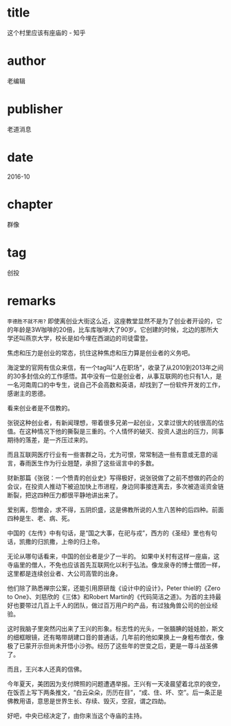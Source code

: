 # title
这个村里应该有座庙的 - 知乎

# author
老编辑

# publisher
老道消息

# date
2016-10

# chapter
群像

# tag
创投

# remarks
`李德胜不就不用?`
即使离创业大街这么近，这座教堂显然不是为了创业者开设的，它的年龄是3W咖啡的20倍，比车库咖啡大了90岁。它创建的时候，北边的那所大学还叫燕京大学，校长是如今埋在西湖边的司徒雷登。

焦虑和压力是创业的常态，抗住这种焦虑和压力算是创业者的义务吧。


海淀堂的官网有信众来信，有一个tag叫“人在职场”，收录了从2010到2013年之间的30多封信众的工作感悟。其中没有一位是创业者，从事互联网的也只有1人，是一名河南周口的中专生，说自己不会高数和英语，却找到了一份软件开发的工作，感谢主的恩德。

看来创业者是不信教的。

张锐这种创业者，有新闻理想，带着很多兄弟一起创业，又拿过很大的钱很高的估值。在这种情况下他的撕裂是三重的。个人情怀的破灭、投资人退出的压力，同事期待的落差，是一齐压过来的。

而且互联网医疗行业有一些害群之马，尤为可恨，常常制造一些有意或无意的谣言，春雨医生作为行业翘楚，承担了这些谣言中的多数。

财新那篇《张锐：一个愤青的创业史》写得极好，说张锐做了之前不想做的药企的会议，在投资人推动下被迫加快上市进程，身边同事接连离去，多次被造谣资金链断裂，把这四种压力都很平静地讲出来了。

爱别离，怨憎会，求不得，五阴炽盛，这是佛教所说的人生八苦种的后四种。前面四种是生、老、病、死。

中国的《左传》中有句话，是“国之大事，在祀与戎”，西方的《圣经》里也有句话，凯撒的归凯撒，上帝的归上帝。

无论从哪句话看来，中国的创业者是少了一半的。
如果中关村有这样一座庙，这寺庙里的僧人，不免也应该首先互联网化以利于弘法。像龙泉寺的博士僧团一样，这里都是连续创业者、大公司高管的出身。

他们除了熟悉禅宗公案，还能引用原研哉《设计中的设计》，Peter thiel的《Zero to One》、刘慈欣的《三体》和Robert Martin的《代码简洁之道》。为首的主持最好也要带过几百上千人的团队，做过百万用户的产品，有过独角兽公司的创业经验。

这时我脑子里突然闪出来了王兴的形象。标志性的光头，一张腼腆的娃娃脸，斯文的细框眼镜，还有略带胡建口音的普通话，几年前的他如果换上一身粗布僧衣，像极了已蒙开示但尚未开悟小沙弥。经历了这些年的世变之后，更是一尊斗战圣佛了。

而且，王兴本人还真的信佛。

今年夏天，美团因为支付牌照的问题遭遇举报。王兴有一天凌晨望着北京的夜空，在饭否上写下两条推文，“白云朵朵，历历在目”，“成、住、坏、空”。后一条正是佛教用语，意思是世界生长、存续、毁灭，空寂，谓之四劫。

好吧，中央已经决定了，由你来当这个寺庙的主持。